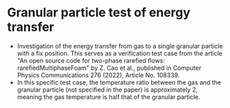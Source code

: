 # Granular particle test of energy transfer
* Investigation of the energy transfer from gas to a single granular particle with a fix position. This serves as a verification test case from the article "An open source code for two-phase rarefied flows: rarefiedMultiphaseFoam" by Z. Cao et al., published in Computer Physics Communications 276 (2022), Article No. 108339.
* In this specific test case, the temperature ratio between the gas and the granular particle (not specified in the paper) is approximately 2, meaning the gas temperature is half that of the granular particle.

